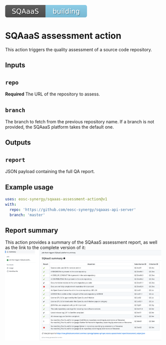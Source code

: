 <!--
SPDX-FileCopyrightText: Copyright contributors to the Software Quality Assurance as a Service (SQAaaS) project.

SPDX-License-Identifier: GPL-3.0-only
-->

[![SQAaaS badge shields.io](https://github.com/EOSC-synergy/sqaaas-assessment-action.assess.sqaaas/raw/reshape_inputs/.badge/status_shields.svg)](https://sqaaas.eosc-synergy.eu/#/full-assessment/report/https://raw.githubusercontent.com/eosc-synergy/sqaaas-assessment-action.assess.sqaaas/reshape_inputs/.report/assessment_output.json)

# SQAaaS assessment action

This action triggers the quality assessment of a source code repository.

## Inputs

## `repo`

**Required** The URL of the repository to assess.

## `branch`

The branch to fetch from the previous repository name. If a branch is not provided, the SQAaaS platform takes the default one.

## Outputs

## `report`

JSON payload containing the full QA report.

## Example usage
```yaml
uses: eosc-synergy/sqaaas-assessment-action@v1
with:
  repo: 'https://github.com/eosc-synergy/sqaaas-api-server'
  branch: 'master'
```

## Report summary

This action provides a summary of the SQAaaS assessment report, as well as the link to the complete version of it:
![GH action's summary report](./imgs/summary_report.png)
